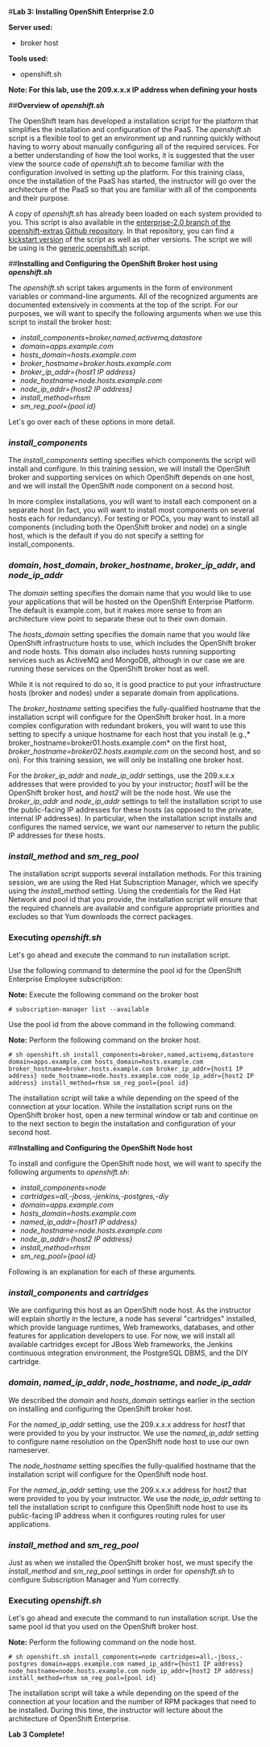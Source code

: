 #**Lab 3: Installing OpenShift Enterprise 2.0**

**Server used:**

* broker host

**Tools used:**

* openshift.sh

**Note:  For this lab, use the 209.x.x.x IP address when defining your hosts**

##**Overview of *openshift.sh***

The OpenShift team has developed a installation script for the platform that simplifies the installation and configuration of the PaaS.  The *openshift.sh* script is a flexible tool to get an environment up and running quickly without having to worry about manually configuring all of the required services.  For a better understanding of how the tool works, it is suggested that the user view the source code of *openshift.sh* to become familiar with the configuration involved in setting up the platform.  For this training class, once the installation of the PaaS has started, the instructor will go over the architecture of the PaaS so that you are familiar with all of the components and their purpose.

A copy of *openshift.sh* has already been loaded on each system provided to you.  This script is also available in the [enterprise-2.0 branch of the openshift-extras Github repository](https://github.com/openshift/openshift-extras).  In that repository, you can find a [kickstart version](https://github.com/openshift/openshift-extras/blob/enterprise-2.0/enterprise/install-scripts/openshift.ks) of the script as well as other versions.  The script we will be using is the [generic openshift.sh](https://github.com/openshift/openshift-extras/blob/enterprise-2.0/enterprise/install-scripts/generic/openshift.sh) script.

##**Installing and Configuring the OpenShift Broker host using *openshift.sh***

The *openshift.sh* script takes arguments in the form of environment variables or command-line arguments.  All of the recognized arguments are documented extensively in comments at the top of the script.  For our purposes, we will want to specify the following arguments when we use this script to install the broker host:

* *install_components=broker,named,activemq,datastore*
* *domain=apps.example.com*
* *hosts_domain=hosts.example.com*
* *broker_hostname=broker.hosts.example.com*
* *broker_ip_addr={host1 IP address}*
* *node_hostname=node.hosts.example.com*
* *node_ip_addr={host2 IP address}*
* *install_method=rhsm*
* *sm_reg_pool={pool id}*

Let's go over each of these options in more detail.

### *install_components* ###

The *install_components* setting specifies which components the script will install and configure.  In this training session, we will install the OpenShift broker and supporting services on which OpenShift depends on one host, and we will install the OpenShift node component on a second host.

In more complex installations, you will want to install each component on a separate host (in fact, you will want to install most components on several hosts each for redundancy).  For testing or POCs, you may want to install all components (including both the OpenShift broker and node) on a single host, which is the default if you do not specify a setting for install_components.

### *domain*, *host_domain*, *broker_hostname*, *broker_ip_addr*, and *node_ip_addr* ###

The *domain* setting specifies the domain name that you would like to use your applications that will be hosted on the OpenShift Enterprise Platform.  The default is example.com, but it makes more sense to from an architecture view point to separate these out to their own domain.

The *hosts_domain* setting specifies the domain name that you would like OpenShift infrastructure hosts to use, which includes the OpenShift broker and node hosts.  This domain also includes hosts running supporting services such as ActiveMQ and MongoDB, although in our case we are running these services on the OpenShift broker host as well.

While it is not required to do so, it is good practice to put your infrastructure hosts (broker and nodes) under a separate domain from applications.

The *broker_hostname* setting specifies the fully-qualified hostname that the installation script will configure for the OpenShift broker host.  In a more complex configuration with redundant brokers, you will want to use this setting to specify a unique hostname for each host that you install (e.g.,* broker_hostname=broker01.hosts.example.com* on the first host, *broker_hostname=broker02.hosts.example.com* on the second host, and so on).  For this training session, we will only be installing one broker host.

For the *broker_ip_addr* and *node_ip_addr* settings, use the 209.x.x.x addresses that were provided to you by your instructor; *host1* will be the OpenShift broker host, and *host2* will be the node host.  We use the *broker_ip_addr* and *node_ip_addr* settings to tell the installation script to use the public-facing IP addresses for these hosts (as opposed to the private, internal IP addresses).  In particular, when the installation script installs and configures the named service, we want our nameserver to return the public IP addresses for these hosts.

### *install_method* and *sm_reg_pool* ###

The installation script supports several installation methods.  For this training session, we are using the Red Hat Subscription Manager, which we specify using the *install_method* setting.  Using the credentials for the Red Hat Network and pool id that you provide, the installation script will ensure that the required channels are available and configure appropriate priorities and excludes so that Yum downloads the correct packages.

### Executing *openshift.sh* ###

Let's go ahead and execute the command to run installation script.

Use the following command to determine the pool id for the OpenShift Enterprise Employee subscription:

**Note:** Execute the following command on the broker host

	# subscription-manager list --available	

Use the pool id from the above command in the following command:

**Note:** Perform the following command on the broker host.

	# sh openshift.sh install_components=broker,named,activemq,datastore domain=apps.example.com hosts_domain=hosts.example.com broker_hostname=broker.hosts.example.com broker_ip_addr={host1 IP address} node_hostname=node.hosts.example.com node_ip_addr={host2 IP address} install_method=rhsm sm_reg_pool={pool id}

The installation script will take a while depending on the speed of the connection at your location.  While the installation script runs on the OpenShift broker host, open a new terminal window or tab and continue on to the next section to begin the installation and configuration of your second host.

##**Installing and Configuring the OpenShift Node host**

To install and configure the OpenShift node host, we will want to specify the following arguments to *openshift.sh*:

* *install_components=node*
* *cartridges=all,-jboss,-jenkins,-postgres,-diy*
* *domain=apps.example.com*
* *hosts_domain=hosts.example.com*
* *named_ip_addr={host1 IP address}*
* *node_hostname=node.hosts.example.com*
* *node_ip_addr={host2 IP address}*
* *install_method=rhsm*
* *sm_reg_pool={pool id}*

Following is an explanation for each of these arguments.

### *install_components* and *cartridges* ###

We are configuring this host as an OpenShift node host.  As the instructor will explain shortly in the lecture, a node has several "cartridges" installed, which provide language runtimes, Web frameworks, databases, and other features for application developers to use.  For now, we will install all available cartridges except for JBoss Web frameworks, the Jenkins continuous integration environment, the PostgreSQL DBMS, and the DIY cartridge.

### *domain*, *named_ip_addr*, *node_hostname*, and *node_ip_addr* ###

We described the *domain* and *hosts_domain* settings earlier in the section on installing and configuring the OpenShift broker host.

For the *named_ip_addr* setting, use the 209.x.x.x address for *host1* that were provided to you by your instructor. We use the *named_ip_addr* setting to configure name resolution on the OpenShift node host to use our own nameserver.

The *node_hostname* setting specifies the fully-qualified hostname that the installation script will configure for the OpenShift node host.

For the *named_ip_addr* setting, use the 209.x.x.x address for *host2* that were provided to you by your instructor. We use the *node_ip_addr* setting to tell the installation script to configure this OpenShift node host to use its public-facing IP address when it configures routing rules for user applications.

### *install_method* and *sm_reg_pool* ###

Just as when we installed the OpenShift broker host, we must specify the *install_method* and *sm_reg_pool* settings in order for *openshift.sh* to configure Subscription Manager and Yum correctly.

### Executing *openshift.sh* ###

Let's go ahead and execute the command to run installation script.  Use the same pool id that you used on the OpenShift broker host.

**Note:** Perform the following command on the node host.

	# sh openshift.sh install_components=node cartridges=all,-jboss,-postgres domain=apps.example.com named_ip_addr={host1 IP address} node_hostname=node.hosts.example.com node_ip_addr={host2 IP address} install_method=rhsm sm_reg_pool={pool id}

The installation script will take a while depending on the speed of the connection at your location and the number of RPM packages that need to be installed.  During this time, the instructor will lecture about the architecture of OpenShift Enterprise.

**Lab 3 Complete!**

<!--BREAK-->

